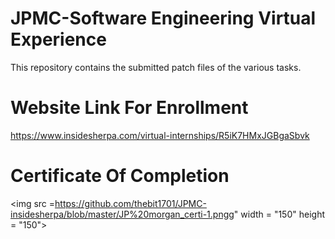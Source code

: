 # JPMC-Software Engineering Virtual Experience

This repository contains the submitted patch files of the various tasks.

# Website Link For Enrollment

https://www.insidesherpa.com/virtual-internships/R5iK7HMxJGBgaSbvk

# Certificate Of Completion
<img src =https://github.com/thebit1701/JPMC-insidesherpa/blob/master/JP%20morgan_certi-1.pngg" width = "150" height = "150">
